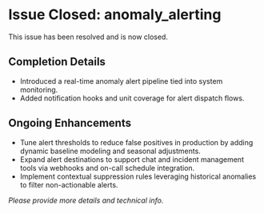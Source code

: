 # Issue Closed: anomaly_alerting

This issue has been resolved and is now closed.

## Completion Details
- Introduced a real-time anomaly alert pipeline tied into system monitoring.
- Added notification hooks and unit coverage for alert dispatch flows.

## Ongoing Enhancements
- Tune alert thresholds to reduce false positives in production by adding dynamic baseline modeling and seasonal adjustments.
- Expand alert destinations to support chat and incident management tools via webhooks and on-call schedule integration.
- Implement contextual suppression rules leveraging historical anomalies to filter non-actionable alerts.

*Please provide more details and technical info.*
